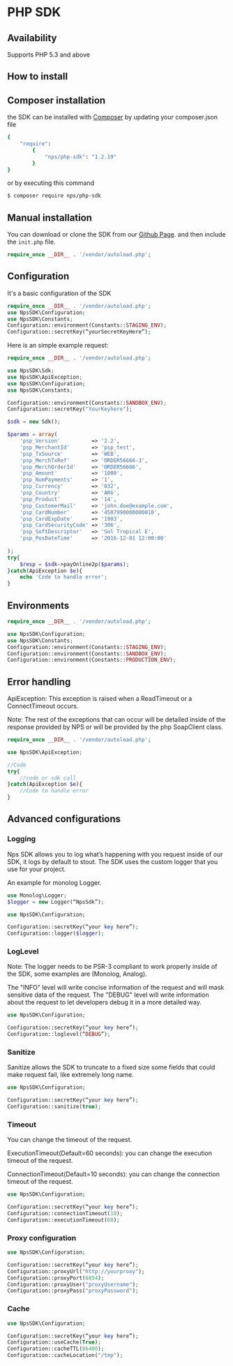 #  PHP SDK
 

## Availability
Supports PHP 5.3 and above


## How to install

## Composer installation

the SDK can be installed with [Composer](http://getcomposer.org/) by updating your composer.json file

```bash
{
    "require": 
        {
            "nps/php-sdk": "1.2.19"
        }
}

```

or by executing this command

```bash
$ composer require nps/php-sdk
```

## Manual installation

You can download or clone the SDK from our [Github Page](https://github.com/Ingenico-NPS-Latam/nps-sdk-php). and then include the `init.php` file.

```php 
require_once __DIR__ . '/vendor/autoload.php';
```


## Configuration

It's a basic configuration of the SDK

```php 
require_once __DIR__ . '/vendor/autoload.php';
use NpsSDK\Configuration;
use NpsSDK\Constants;
Configuration::environment(Constants::STAGING_ENV);
Configuration::secretKey(“yourSecretKeyHere”);
```

Here is an simple example request:

```php 
require_once __DIR__ . '/vendor/autoload.php';

use NpsSDK\Sdk;
use NpsSDK\ApiException;
use NpsSDK\Configuration;
use NpsSDK\Constants;

Configuration::environment(Constants::SANDBOX_ENV);
Configuration::secretKey("YourKeyhere");

$sdk = new Sdk();

$params = array(
    'psp_Version'          => '2.2',
    'psp_MerchantId'       => 'psp_test',
    'psp_TxSource'         => 'WEB',
    'psp_MerchTxRef'       => 'ORDER56666-3',
    'psp_MerchOrderId'     => 'ORDER56666',
    'psp_Amount'           => '1000',
    'psp_NumPayments'      => '1',
    'psp_Currency'         => '032', 
    'psp_Country'          => 'ARG', 
    'psp_Product'          => '14',
    'psp_CustomerMail'     => 'john.doe@example.com',
    'psp_CardNumber'       => '4507990000000010', 
    'psp_CardExpDate'      => '1903', 
    'psp_CardSecurityCode' => '306',
    'psp_SoftDescriptor'   => 'Sol Tropical E',
    'psp_PosDateTime'      => '2016-12-01 12:00:00'
    
);
try{
    $resp = $sdk->payOnline2p($params);
}catch(ApiException $e){
    echo 'Code to handle error';
}
```

## Environments

```php 
require_once __DIR__ . '/vendor/autoload.php';

use NpsSDK\Configuration;
use NpsSDK\Constants;
Configuration::environment(Constants::STAGING_ENV);
Configuration::environment(Constants::SANDBOX_ENV);
Configuration::environment(Constants::PRODUCTION_ENV);
```

## Error handling

ApiException: This exception is raised when a ReadTimeout or a ConnectTimeout occurs.

Note: The rest of the exceptions that can occur will be detailed inside of the response provided by NPS or will be provided by the php SoapClient class.

```php 
require_once __DIR__ . '/vendor/autoload.php';

use NpsSDK\ApiException;

//Code
try{
    //code or sdk call
}catch(ApiException $e){
    //Code to handle error
}
```

## Advanced configurations

### Logging

Nps SDK allows you to log what’s happening with you request inside of our SDK, it logs by default to stout.
The SDK uses the custom logger that you use for your project.

An example for monolog Logger.

```php 
use Monolog\Logger;
$logger = new Logger(“NpsSdk”);

use NpsSDK\Configuration;

Configuration::secretKey(“your key here”);
Configuration::logger($logger);
```

### LogLevel

Note: The logger needs to be PSR-3 compliant to work properly inside of the SDK, some examples are (Monolog, Analog).


The "INFO" level will write concise information of the request and will mask sensitive data of the request. 
The "DEBUG" level will write information about the request to let developers debug it in a more detailed way.

```php 
use NpsSDK\Configuration;

Configuration::secretKey(“your key here”);
Configuration::loglevel(“DEBUG”);
```

### Sanitize

Sanitize allows the SDK to truncate to a fixed size some fields that could make request fail, like extremely long name.

```php 
use NpsSDK\Configuration;

Configuration::secretKey(“your key here”);
Configuration::sanitize(true);
```

### Timeout

You can change the timeout of the request.

ExecutionTimeout(Default=60 seconds): you can change the execution timeout of the request.

ConnectionTimeout(Default=10 seconds): you can change the connection timeout of the request.

```php 
use NpsSDK\Configuration;

Configuration::secretKey(“your key here”);
Configuration::connectionTimeout(10);
Configuration::executionTimeout(60);
```

### Proxy configuration

```php 
use NpsSDK\Configuration;

Configuration::secretKey(“your key here”);
Configuration::proxyUrl("http://yourproxy");
Configuration::proxyPort(6854);
Configuration::proxyUser("proxyUsername");
Configuration::proxyPass("proxyPassword");
```

### Cache

```php 
use NpsSDK\Configuration;

Configuration::secretKey(“your key here”);
Configuration::useCache(True);
Configuration::cacheTTL(86400);
Configuration::cacheLocation("/tmp");
```
